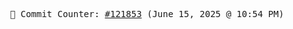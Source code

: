 <p align="center">
    <samp>
        📮 Commit Counter: <a href="https://github.com/Javascript-void0/Javascript-void0/commits/main">#121853</a> (June 15, 2025 @ 10:54 PM)
    </samp>
</p>